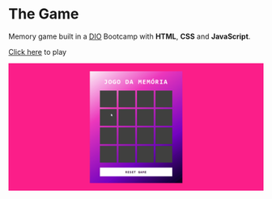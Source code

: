 # The Game

Memory game built in a [DIO](https://www.dio.me/) Bootcamp with **HTML**, **CSS** and **JavaScript**.

[Click here](https://alexgabriel8.github.io/memory-game-dio/) to play


![Game preview](./readme-assets/game-preview.gif)